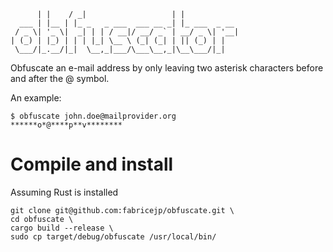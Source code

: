 ```       _      __                     _             
      | |    / _|                   | |            
  ___ | |__ | |_ _   _ ___  ___ __ _| |_ ___  _ __ 
 / _ \| '_ \|  _| | | / __|/ __/ _` | __/ _ \| '__|
| (_) | |_) | | | |_| \__ \ (_| (_| | || (_) | |   
 \___/|_.__/|_|  \__,_|___/\___\__,_|\__\___/|_|   
```                                                   


Obfuscate an e-mail address by only leaving two asterisk characters before and after the @ symbol.

An example:

```
$ obfuscate john.doe@mailprovider.org
******o*@****p**v********
```

# Compile and install
Assuming Rust is installed

```
git clone git@github.com:fabricejp/obfuscate.git \
cd obfuscate \
cargo build --release \
sudo cp target/debug/obfuscate /usr/local/bin/
```
